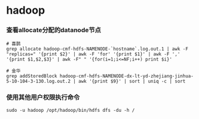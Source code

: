 # hadoop


### 查看allocate分配的datanode节点

```
# 喜鹊
grep allocate hadoop-cmf-hdfs-NAMENODE-`hostname`.log.out.1 | awk -F "replicas=" '{print $2}' | awk -F 'for' '{print $1}' | awk -F ',' '{print $1,$2,$3}' | awk -F" " '{for(i=1;i<=NF;i++) print $i}'

# 金华
grep addStoredBlock hadoop-cmf-hdfs-NAMENODE-dx-lt-yd-zhejiang-jinhua-5-10-104-3-130.log.out.2 | awk '{print $9}' | sort | uniq -c | sort
```


### 使用其他用户权限执行命令

```
sudo -u hadoop /opt/hadoop/bin/hdfs dfs -du -h /
```
